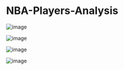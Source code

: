 # NBA-Players-Analysis



![image](https://user-images.githubusercontent.com/74420150/119011655-f1a41b00-b99d-11eb-9e5d-ef24c498a81b.png)


![image](https://user-images.githubusercontent.com/74420150/119011612-e6e98600-b99d-11eb-9f08-bf685d3b3444.png)



![image](https://user-images.githubusercontent.com/74420150/119010863-2794cf80-b99d-11eb-9930-dcaba8f5c7eb.png)


![image](https://user-images.githubusercontent.com/74420150/119010824-1ea3fe00-b99d-11eb-946e-32a8564f3de1.png)
